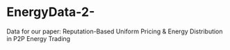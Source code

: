 # EnergyData-2-
Data for our paper: Reputation-Based Uniform Pricing &amp; Energy Distribution in P2P Energy Trading
